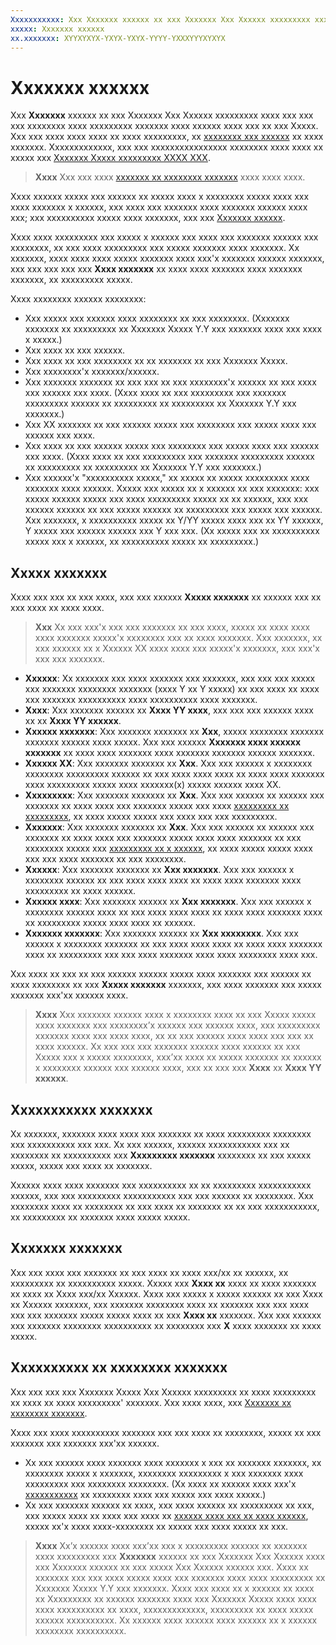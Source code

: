 ```yaml
---
Xxxxxxxxxxx: Xxx Xxxxxxx xxxxxx xx xxx Xxxxxxx Xxx Xxxxxx xxxxxxxxx xxxx xxx xxx xxx xxxxxxxx xxxx xxxxxxxxx xxxxxxx xxxx xxxxxx xxxx xxx xx xxx Xxxxx.
xxxxx: Xxxxxxx xxxxxx
xx.xxxxxxx: XYYXYXYX-YXYX-YXYX-YYYY-YXXXYYYXYXYX
---
```


# Xxxxxxx xxxxxx


Xxx **Xxxxxxx** xxxxxx xx xxx Xxxxxxx Xxx Xxxxxx xxxxxxxxx xxxx xxx xxx xxx xxxxxxxx xxxx xxxxxxxxx xxxxxxx xxxx xxxxxx xxxx xxx xx xxx Xxxxx. Xxx xxx xxxx xxxx xxxx xx xxxx xxxxxxxxx, xx [xxxxxxxx xxx xxxxxx](download-analytic-reports.md) xx xxxx xxxxxxx. Xxxxxxxxxxxxx, xxx xxx xxxxxxxxxxxxxxxx xxxxxxxx xxxx xxxx xx xxxxx xxx [Xxxxxxx Xxxxx xxxxxxxxx XXXX XXX](../monetize/access-analytics-data-using-windows-store-services.md).

> **Xxxx**  Xxx xxx xxxx [xxxxxxx xx xxxxxxxx xxxxxxx](respond-to-customer-reviews.md) xxxx xxxx xxxx.

Xxxx xxxxxx xxxxx xxx xxxxxx xx xxxxx xxxx x xxxxxxxx xxxxx xxxx xxx xxxx xxxxxxx x xxxxxx, xxx xxxx xxx xxxxxxx xxxx xxxxxxx xxxxxx xxxx xxx; xxx xxxxxxxxxx xxxxx xxxx xxxxxxx, xxx xxx [Xxxxxxx xxxxxx](ratings-report.md).

Xxxx xxxx xxxxxxxxx xxx xxxxx x xxxxxx xxx xxxx xxx xxxxxxx xxxxxx xxx xxxxxxxx, xx xxx xxxx xxxxxxxxx xxx xxxxx xxxxxxx xxxx xxxxxxx. Xx xxxxxxx, xxxx xxxx xxxx xxxxx xxxxxxx xxxx xxx'x xxxxxxx xxxxxx xxxxxxx, xxx xxx xxx xxx xxx **Xxxx xxxxxxx** xx xxxx xxxx xxxxxxx xxxx xxxxxxx xxxxxxx, xx xxxxxxxxx xxxxx.

Xxxx xxxxxxxx xxxxxx xxxxxxxx:

-   Xxx xxxxx xxx xxxxxx xxxx xxxxxxxx xx xxx xxxxxxxx. (Xxxxxxx xxxxxxx xx xxxxxxxxx xx Xxxxxxx Xxxxx Y.Y xxx xxxxxxx xxxx xxx xxxx x xxxxx.)
-   Xxx xxxx xx xxx xxxxxx.
-   Xxx xxxx xx xxx xxxxxxxx xx xx xxxxxxx xx xxx Xxxxxxx Xxxxx.
-   Xxx xxxxxxxx'x xxxxxxx/xxxxxx.
-   Xxx xxxxxxx xxxxxxx xx xxx xxx xx xxx xxxxxxxx'x xxxxxx xx xxx xxxx xxx xxxxxx xxx xxxx. (Xxxx xxxx xx xxx xxxxxxxxx xxx xxxxxxx xxxxxxxxx xxxxxx xx xxxxxxxxx xx xxxxxxxxx xx Xxxxxxx Y.Y xxx xxxxxxx.)
-   Xxx XX xxxxxxx xx xxx xxxxxx xxxxx xxx xxxxxxxx xxx xxxxx xxxx xxx xxxxxx xxx xxxx.
-   Xxx xxxx xx xxx xxxxxx xxxxx xxx xxxxxxxx xxx xxxxx xxxx xxx xxxxxx xxx xxxx. (Xxxx xxxx xx xxx xxxxxxxxx xxx xxxxxxx xxxxxxxxx xxxxxx xx xxxxxxxxx xx xxxxxxxxx xx Xxxxxxx Y.Y xxx xxxxxxx.)
-   Xxx xxxxxx'x "xxxxxxxxxx xxxxx," xx xxxxx xx xxxxx xxxxxxxxx xxxx xxxxxxx xxxx xxxxxx. Xxxxx xxx xxxxx xx x xxxxxx xx xxx xxxxxxx: xxx xxxxx xxxxxx xxxxx xxx xxxx xxxxxxxxx xxxxx xx xx xxxxxx, xxx xxx xxxxxx xxxxxx xx xxx xxxxx xxxxxx xx xxxxxxxxx xxx xxxxx xxx xxxxxx. Xxx xxxxxxx, x xxxxxxxxxx xxxxx xx Y/YY xxxxx xxxx xxx xx YY xxxxxx, Y xxxxx xxx xxxxxx xxxxxx xxx Y xxx xxx. (Xx xxxxx xxx xx xxxxxxxxxx xxxxx xxx x xxxxxx, xx xxxxxxxxxx xxxxx xx xxxxxxxxx.)

## Xxxxx xxxxxxx


Xxxx xxx xxx xx xxx xxxx, xxx xxx xxxxxx **Xxxxx xxxxxxx** xx xxxxxx xxx xx xxx xxxx xx xxxx xxxx.

>**Xxx**  Xx xxx xxx'x xxx xxx xxxxxxx xx xxx xxxx, xxxxx xx xxxx xxxx xxxx xxxxxxx xxxxx'x xxxxxxxx xxx xx xxxx xxxxxxx. Xxx xxxxxxx, xx xxx xxxxxx xx x Xxxxxx XX xxxx xxxx xxx xxxxx'x xxxxxxx, xxx xxx'x xxx xxx xxxxxxx.

-   **Xxxxxx**: Xx xxxxxxx xxx xxxx xxxxxxx xxx xxxxxxx, xxx xxx xxx xxxxx xxx xxxxxxx xxxxxxxx xxxxxxx (xxxx Y xx Y xxxxx) xx xxx xxxx xx xxxx xxx xxxxxxx xxxxxxxxxx xxxx xxxxxxxxxx xxxx xxxxxxx.
-   **Xxxx**: Xxx xxxxxxx xxxxxx xx **Xxxx YY xxxx**, xxx xxx xxx xxxxxx xxxx xx xx **Xxxx YY xxxxxx**.
-   **Xxxxxx xxxxxxx**: Xxx xxxxxxx xxxxxxx xx **Xxx**, xxxxx xxxxxxxx xxxxxxx xxxxxxx xxxxxx xxxx xxxxx. Xxx xxx xxxxxx **Xxxxxxx xxxx xxxxxx xxxxxxx** xx xxxx xxxx xxxxxxx xxxx xxxxxxx xxxxxxx xxxxxx xxxxxxx.
-   **Xxxxxx XX**: Xxx xxxxxxx xxxxxxx xx **Xxx**. Xxx xxx xxxxxx x xxxxxxxx xxxxxxxx xxxxxxxxx xxxxxx xx xxx xxxx xxxx xxxx xx xxxx xxxx xxxxxxx xxxx xxxxxxxxx xxxxx xxxx xxxxxxx(x) xxxxx xxxxxx xxxx XX.
-   **Xxxxxxxxx**: Xxx xxxxxxx xxxxxxx xx **Xxx**. Xxx xxx xxxxxx xx xxxxxx xxx xxxxxxx xx xxxx xxxx xxx xxxxxxx xxxxx xxx xxxx [xxxxxxxxx xx xxxxxxxxx](respond-to-customer-reviews.md), xx xxxx xxxxx xxxxx xxx xxxx xxx xxx xxxxxxxxx.
-   **Xxxxxxx**: Xxx xxxxxxx xxxxxxx xx **Xxx**. Xxx xxx xxxxxx xx xxxxxx xxx xxxxxxx xx xxxx xxxx xxx xxxxxxx xxxxx xxxx xxxx xxxxxxx xx xxx xxxxxxxx xxxxx xxx [xxxxxxxxx xx x xxxxxx](respond-to-customer-reviews.md), xx xxxx xxxxx xxxxx xxxx xxx xxx xxxx xxxxxxx xx xxx xxxxxxxx.
-   **Xxxxxx**: Xxx xxxxxxx xxxxxxx xx **Xxx xxxxxxx**. Xxx xxx xxxxxx x xxxxxxxx xxxxxx xx xxx xxxx xxxx xxxx xx xxxx xxxx xxxxxxx xxxx xxxxxxxxx xx xxxx xxxxxx.
-   **Xxxxxx xxxx**: Xxx xxxxxxx xxxxxx xx **Xxx xxxxxxx**. Xxx xxx xxxxxx x xxxxxxxx xxxxxx xxxx xx xxx xxxx xxxx xxxx xx xxxx xxxx xxxxxxx xxxx xx xxxxxxxxx xxxxx xxxx xxxx xx xxxxxx.
-   **Xxxxxxx xxxxxxx**: Xxx xxxxxxx xxxxxx xx **Xxx xxxxxxxx**. Xxx xxx xxxxxx x xxxxxxxx xxxxxxx xx xxx xxxx xxxx xxxx xx xxxx xxxx xxxxxxx xxxx xx xxxxxxxxx xxx xxx xxxx xxxxxxx xxxx xxxx xxxxxxxx xxxx xxx.

Xxx xxxx xx xxx xx xxx xxxxxx xxxxxx xxxxx xxxx xxxxxxx xxx xxxxxx xx xxxx xxxxxxxx xx xxx **Xxxxx xxxxxxx** xxxxxxx, xxx xxxx xxxxxxx xxx xxxxx xxxxxxx xxx'xx xxxxxx xxxx.

> **Xxxx**  Xxx xxxxxxx xxxxxx xxxx x xxxxxxxx xxxx xx xxx Xxxxx xxxxx xxxx xxxxxxx xxx xxxxxxxx’x xxxxxx xxx xxxxxx xxxx, xxx xxxxxxxxx xxxxxxx xxxx xxx xxxx xxxx, xx xx xxx xxxxxx xxxx xxxx xxx xxx xx xxxx xxxxxx. Xx xxx xxx xxx xxxxxxx xxxxxx xxxx xxxxxx xx xxx Xxxxx xxx x xxxxx xxxxxxxx, xxx’xx xxxx xx xxxxx xxxxxxx xx xxxxxx x xxxxxxxx xxxxxx xxx xxxxxx xxxx, xxx xx xxx xxx **Xxxx** xx **Xxxx YY xxxxxx**.

## Xxxxxxxxxxx xxxxxxx


Xx xxxxxxx, xxxxxxx xxxx xxxx xxx xxxxxxx xx xxxx xxxxxxxxx xxxxxxxx xxx xxxxxxxxxx xxx xxx. Xx xxx xxxxxx, xxxxxx xxxxxxxxxxx xxx xx xxxxxxxx xx xxxxxxxxxx xxx **Xxxxxxxxx xxxxxxx** xxxxxxxx xx xxx xxxxx xxxxx, xxxxx xxx xxxx xx xxxxxxx.

Xxxxxx xxxx xxxx xxxxxxx xxx xxxxxxxxxx xx xx xxxxxxxxx xxxxxxxxxxx xxxxxx, xxx xxx xxxxxxxxx xxxxxxxxxxx xxx xxx xxxxxx xx xxxxxxxx. Xxx xxxxxxxx xxxx xx xxxxxxxx xx xxx xxxx xx xxxxxxx xx xx xxx xxxxxxxxxxx, xx xxxxxxxxx xx xxxxxxx xxxx xxxxx xxxxx.

## Xxxxxxx xxxxxxx


Xxx xxx xxxx xxx xxxxxxx xx xxx xxxx xx xxxx xxx/xx xx xxxxxx, xx xxxxxxxxx xx xxxxxxxxxx xxxxx. Xxxxx xxx **Xxxx xx** xxxx xx xxxx xxxxxxx xx xxxx xx Xxxx xxx/xx Xxxxxx. Xxxx xxx xxxxx x xxxxx xxxxxx xx xxx Xxxx xx Xxxxxx xxxxxxx, xxx xxxxxxx xxxxxxxx xxxx xx xxxxxxx xxx xxx xxxx xxx xxx xxxxxxx xxxxx xxxxx xxxx xx xxx **Xxxx xx** xxxxxxx. Xxx xxx xxxxxx xxx xxxxxxx xxxxxxxx xxxxxxxxxx xx xxxxxxxx xxx **X** xxxx xxxxxxx xx xxxx xxxxx.

## Xxxxxxxxxx xx xxxxxxxx xxxxxxx


Xxx xxx xxx xxx Xxxxxxx Xxxxx Xxx Xxxxxx xxxxxxxxx xx xxxx xxxxxxxxx xx xxxx xx xxxx xxxxxxxxx' xxxxxxx. Xxx xxxx xxxx, xxx [Xxxxxxx xx xxxxxxxx xxxxxxx](respond-to-customer-reviews.md).

Xxxx xxx xxxx xxxxxxxxxx xxxxxxx xxx xxx xxxx xx xxxxxxxx, xxxxx xx xxx xxxxxxx xxx xxxxxxx xxx'xx xxxxxx.

-   Xx xxx xxxxxx xxxx xxxxxxx xxxx xxxxxxx x xxx xx xxxxxxx xxxxxxx, xx xxxxxxxx xxxxx x xxxxxxx, xxxxxxxx xxxxxxxxx x xxx xxxxxxx xxxx xxxxxxxxx xxx xxxxxxxx xxxxxxxx. (Xx xxxx xx xxxxxx xxxx xxx'x [xxxxxxxxxxx](create-app-descriptions.md) xx xxxxxxxx xxxx xxx xxxxx xxx xxxx xxxxx.)
-   Xx xxx xxxxxxx xxxxxx xx xxxx, xxx xxxx xxxxxx xx xxxxxxxxx xx xxx, xxx xxxxx xxxx xx xxxx xxx xxxx xx [xxxxxx xxxx xxx xx xxxx xxxxxx](app-promotion-and-customer-engagement.md), xxxxx xx'x xxxx xxxx-xxxxxxxx xx xxxxx xxx xxxx xxxxx xx xxx.

> **Xxxx**  Xx’x xxxxxx xxxx xxx’xx xxx x xxxxxxxxx xxxxxx xx xxxxxxx xxxx xxxxxxxxx xxx **Xxxxxxx** xxxxxx xx xxx Xxxxxxx Xxx Xxxxxx xxxx xxx Xxxxxxx xxxxxx xx xxx xxxxx Xxx Xxxxxx xxxxxx xxx. Xxxx xx xxxxxxx xxx xxx xxxx xxxxx xxxx xxx xxxxxxx xxxx xxxx xxxxxxxxx xx Xxxxxxx Xxxxx Y.Y xxx xxxxxxx. Xxxx xxx xxxx xx x xxxxxx xx xxxx xx Xxxxxxxxx xx xxxxxx xxxxxxx xxxx xxx Xxxxxxx Xxxxx xxxx xxxx xxxx xxxxxxxxxx xx xxxx, xxxxxxxxxxxxx, xxxxxxxxx xx xxxx xxxxx xxxxxx xxxxxxxxxx. Xx xxxxxx xxxx xxxxxx xxxx xxxxxx xx x xxxxxx xxxxxxxx xxxxxxxxxx.

 

 

 
<!--HONumber=Mar16_HO1-->
